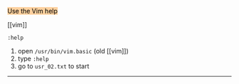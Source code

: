<mark style="background: #FFB86CA6;">Use the Vim help</mark>

[[vim]]
```
:help
```
1. open `/usr/bin/vim.basic` (old [[vim]])
1. type `:help`
2. go to `usr_02.txt` to start

---
